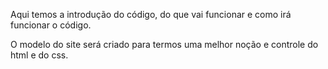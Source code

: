 <!-- introdução -->
Aqui temos a introdução do código, do que vai funcionar e como irá funcionar o código.

<!-- notas do corpo -->
O modelo do site será criado para termos uma melhor noção e controle do html e do css.